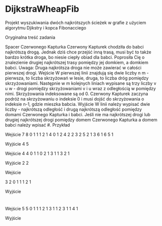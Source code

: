 # DijkstraWheapFib
Projekt wyszukiwania dwóch najkrótszych ścieżek w grafie z użyciem algorytmu Djikstry i kopca Fibonacciego

Oryginalna treść zadania

Spacer Czerwonego Kapturka
Czerwony Kapturek chodziła do babci najkrótszą drogą. Jednak dziś chce przejść inną trasą, musi być to także bardzo krótka droga, bo niesie ciepły obiad dla babci. Poprosiła Cię o znalezienie drugiej najkrótszej trasy pomiędzy jej domkiem, a domkiem babci.
Uwaga: Druga najkrótsza droga nie może zawierać w całości pierwszej drogi.
Wejście
W pierwszej linii znajdują się dwie liczby n m - pierwsza, to liczba skrzyżowań w lesie, druga, to liczba dróg pomiędzy skrzyżowaniami.
Następnie w m kolejnych liniach wypisane są trzy liczby v u w - drogi pomiędzy skrzyżowaniami v i u wraz z odległością w pomiędzy nimi.
Skrzyżowania indeksowane są od 0. Czerwony Kapturek zaczyna podróż na skrzyżowaniu o indeksie 0 i musi dojść do skrzyżowania o indeksie n-1, gdzie mieszka babcia.
Wyjście
W linii należy wypisać dwie liczby - najkrótszą odległość i drugą najkrótszą odległość pomiędzy domami Czerwonego Kapturka i babci. Jeśli nie ma najkrótszej drogi lub drugiej najkrótszej drogi pomiędzy domem Czerwonego Kapturka a domem babci należy wpisać #.
Przykład

Wejście
7 8
0 1 1
1 2 1
4 0 1
2 4 2
2 3 2
5 2 1
3 6 1
6 5 1

Wyjście
4 5


Wejście
4 4
0 1 1
0 2 1
3 1 1
3 2 1

Wyjście
2 2


Wejście

3 2
0 1 1
1 2 1


Wyjście
#

Wejście
5 5
0 1 1
1 2 1
3 1 1
2 3 1
1 4 1

Wyjście
#

